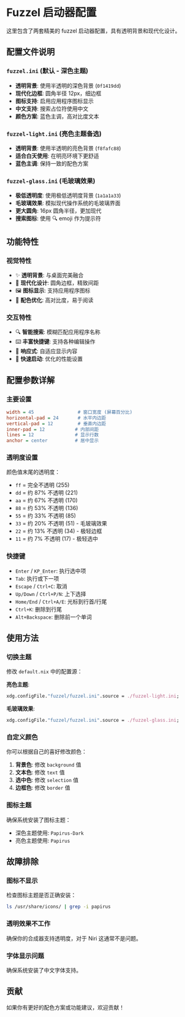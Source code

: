 # Fuzzel 启动器配置

这里包含了两套精美的 fuzzel 启动器配置，具有透明背景和现代化设计。

## 配置文件说明

### `fuzzel.ini` (默认 - 深色主题)
- **透明背景**: 使用半透明的深色背景 (`0f1419dd`)
- **现代化边框**: 圆角半径 12px，细边框
- **图标支持**: 启用应用程序图标显示
- **中文支持**: 搜索占位符使用中文
- **颜色方案**: 蓝色主调，高对比度文本

### `fuzzel-light.ini` (亮色主题备选)
- **透明背景**: 使用半透明的亮色背景 (`f8fafc88`)
- **适合白天使用**: 在明亮环境下更舒适
- **蓝色主调**: 保持一致的配色方案

### `fuzzel-glass.ini` (毛玻璃效果)
- **极低透明度**: 使用极低透明度背景 (`1a1a1a33`)
- **毛玻璃效果**: 模拟现代操作系统的毛玻璃界面
- **更大圆角**: 16px 圆角半径，更加现代
- **搜索图标**: 使用 🔍 emoji 作为提示符

## 功能特性

### 视觉特性
- ✨ **透明背景**: 与桌面完美融合
- 🎨 **现代化设计**: 圆角边框，精致间距
- 🖼️ **图标显示**: 支持应用程序图标
- 🌈 **配色优化**: 高对比度，易于阅读

### 交互特性
- 🔍 **智能搜索**: 模糊匹配应用程序名称
- ⌨️ **丰富快捷键**: 支持各种编辑操作
- 📱 **响应式**: 自适应显示内容
- 🚀 **快速启动**: 优化的性能设置

## 配置参数详解

### 主要设置
```ini
width = 45                # 窗口宽度 (屏幕百分比)
horizontal-pad = 24       # 水平内边距
vertical-pad = 12         # 垂直内边距
inner-pad = 12           # 内部间距
lines = 12               # 显示行数
anchor = center          # 居中显示
```

### 透明度设置
颜色值末尾的透明度：
- `ff` = 完全不透明 (255)
- `dd` = 约 87% 不透明 (221)
- `aa` = 约 67% 不透明 (170)
- `88` = 约 53% 不透明 (136)
- `55` = 约 33% 不透明 (85)
- `33` = 约 20% 不透明 (51) - 毛玻璃效果
- `22` = 约 13% 不透明 (34) - 极轻边框
- `11` = 约 7% 不透明 (17) - 极轻选中

### 快捷键
- `Enter` / `KP_Enter`: 执行选中项
- `Tab`: 执行或下一项
- `Escape` / `Ctrl+C`: 取消
- `Up/Down` / `Ctrl+P/N`: 上下选择
- `Home/End` / `Ctrl+A/E`: 光标到行首/行尾
- `Ctrl+K`: 删除到行尾
- `Alt+Backspace`: 删除前一个单词

## 使用方法

### 切换主题
修改 `default.nix` 中的配置源：

**亮色主题**:
```nix
xdg.configFile."fuzzel/fuzzel.ini".source = ./fuzzel-light.ini;
```

**毛玻璃效果**:
```nix
xdg.configFile."fuzzel/fuzzel.ini".source = ./fuzzel-glass.ini;
```

### 自定义颜色
你可以根据自己的喜好修改颜色：

1. **背景色**: 修改 `background` 值
2. **文本色**: 修改 `text` 值  
3. **选中色**: 修改 `selection` 值
4. **边框色**: 修改 `border` 值

### 图标主题
确保系统安装了图标主题：
- 深色主题使用: `Papirus-Dark`
- 亮色主题使用: `Papirus`

## 故障排除

### 图标不显示
检查图标主题是否正确安装：
```bash
ls /usr/share/icons/ | grep -i papirus
```

### 透明效果不工作
确保你的合成器支持透明度，对于 Niri 这通常不是问题。

### 字体显示问题
确保系统安装了中文字体支持。

## 贡献

如果你有更好的配色方案或功能建议，欢迎贡献！